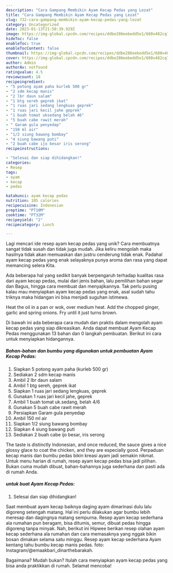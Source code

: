 ```yaml
---
description: "Cara Gampang Membikin Ayam Kecap Pedas yang Lezat"
title: "Cara Gampang Membikin Ayam Kecap Pedas yang Lezat"
slug: 732-cara-gampang-membikin-ayam-kecap-pedas-yang-lezat
category: Uncategorized
date: 2023-01-13T21:50:39.929Z
image: https://img-global.cpcdn.com/recipes/ddbe286eebedd5e1/680x482cq70/ayam-kecap-pedas-foto-resep-utama.jpg
hideToc: false
enableToc: true
enableTocContent: false
thumbnail: https://img-global.cpcdn.com/recipes/ddbe286eebedd5e1/680x482cq70/ayam-kecap-pedas-foto-resep-utama.jpg
cover: https://img-global.cpcdn.com/recipes/ddbe286eebedd5e1/680x482cq70/ayam-kecap-pedas-foto-resep-utama.jpg
author: Admin
authorAv: notfound
ratingvalue: 4.5
reviewcount: 18
recipeingredient:
- "5 potong ayam paha kurleb 500 gr"
- "2 sdm kecap manis"
- "2 lbr daun salam"
- "1 btg sereh geprek ikat"
- "1 ruas jari sedang lengkuas geprek"
- "1 ruas jari kecil jahe geprek"
- "1 buah tomat uksedang belah 46"
- "5 buah cabe rawit merah"
- " Garam gula penyedap"
- "150 ml air"
- "1/2 siung bawang bombay"
- "4 siung bawang puti"
- "2 buah cabe ijo besar iris serong"
recipeinstructions:

- "Selesai dan siap dihidangkan!"
categories:
- Resep
tags:
- ayam
- kecap
- pedas

katakunci: ayam kecap pedas 
nutrition: 105 calories
recipecuisine: Indonesian
preptime: "PT10M"
cooktime: "PT32M"
recipeyield: "2"
recipecategory: Lunch

---
```





Lagi mencari ide resep ayam kecap pedas yang unik? Cara membuatnya sangat tidak susah dan tidak juga mudah. Jika keliru mengolah maka hasilnya tidak akan memuaskan dan justru cenderung tidak enak. Padahal ayam kecap pedas yang enak selayaknya punya aroma dan rasa yang dapat memancing selera Kita.





Ada beberapa hal yang sedikit banyak berpengaruh terhadap kualitas rasa dari ayam kecap pedas, mulai dari jenis bahan, lalu pemilihan bahan segar dan Bagus, hingga cara membuat dan menyajikannya. Tak perlu pusing kalau mau menyiapkan ayam kecap pedas yang enak,      asal sudah tahu triknya maka hidangan ini bisa menjadi suguhan istimewa.














Heat the oil in a pan or wok, over medium heat. Add the chopped ginger, garlic and spring onions. Fry until it just turns brown.






Di bawah ini ada beberapa cara mudah dan praktis dalam mengolah ayam kecap pedas yang siap dikreasikan. Anda dapat membuat Ayam Kecap Pedas menggunakan 13 bahan dan 0 langkah pembuatan. Berikut ini cara untuk menyiapkan hidangannya.

<!--inarticleads1-->

##### Bahan-bahan dan bumbu yang digunakan untuk pembuatan Ayam Kecap Pedas:

1. Siapkan 5 potong ayam paha (kurleb 500 gr)
1. Sediakan 2 sdm kecap manis
1. Ambil 2 lbr daun salam
1. Ambil 1 btg sereh, geprek ikat
1. Siapkan 1 ruas jari sedang lengkuas, geprek
1. Gunakan 1 ruas jari kecil jahe, geprek
1. Ambil 1 buah tomat uk.sedang, belah 4/6
1. Gunakan 5 buah cabe rawit merah
1. Persiapkan  Garam gula penyedap
1. Ambil 150 ml air
1. Siapkan 1/2 siung bawang bombay
1. Siapkan 4 siung bawang puti
1. Sediakan 2 buah cabe ijo besar, iris serong


The taste is distinctly Indonesian, and once reduced, the sauce gives a nice glossy glace to coat the chicken, and they are especially good. Perpaduan kecap manis dan bumbu pedas bikin kreasi ayam jadi semakin nikmat. Untuk menu harian di rumah, resep ayam kecap pedas bisa jadi pilihan. Bukan cuma mudah dibuat, bahan-bahannya juga sederhana dan pasti ada di rumah Anda. 

<!--inarticleads2-->

#####  untuk buat Ayam Kecap Pedas:


1. Selesai dan siap dihidangkan!

Saat membuat ayam kecap baiknya daging ayam dimarinasi dulu lalu digoreng setengah matang. Hal ini perlu dilakukan agar bumbu lebih meresap dan dagingnya matang sempurna. Resep ayam kecap sederhana ala rumahan pun beragam, bisa ditumis, semur, dibuat pedas hingga digoreng tanpa minyak. Nah, berikut ini Hipwee berikan resep olahan ayam kecap sederhana ala rumahan dan cara memasaknya yang nggak bikin bosan dimakan selama satu minggu. Resep ayam kecap sederhana Ayam kentang tahu bumbu kecap manis pedas. foto: Instagram/@emaakbari_dinarthebarakah. 

Bagaimana? Mudah bukan? Itulah cara menyiapkan ayam kecap pedas yang bisa anda praktikkan di rumah. Selamat mencoba!
